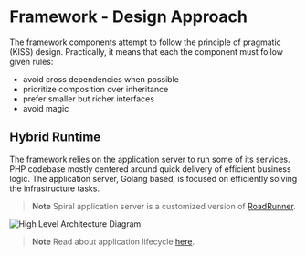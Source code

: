# Framework - Design Approach

The framework components attempt to follow the principle of pragmatic (KISS) design. Practically, it means that each
the component must follow given rules:

- avoid cross dependencies when possible
- prioritize composition over inheritance
- prefer smaller but richer interfaces
- avoid magic

## Hybrid Runtime

The framework relies on the application server to run some of its services. PHP codebase mostly centered around quick
delivery of efficient business logic. The application server, Golang based, is focused on efficiently solving the
infrastructure tasks.

> **Note**
> Spiral application server is a customized version of [RoadRunner](https://roadrunner.dev).

![High Level Architecture Diagram](https://user-images.githubusercontent.com/773481/180764832-d91daec4-36fb-4651-ace3-64eac6f289c8.png)

> **Note**
> Read about application lifecycle [here](/start/workers.md).

